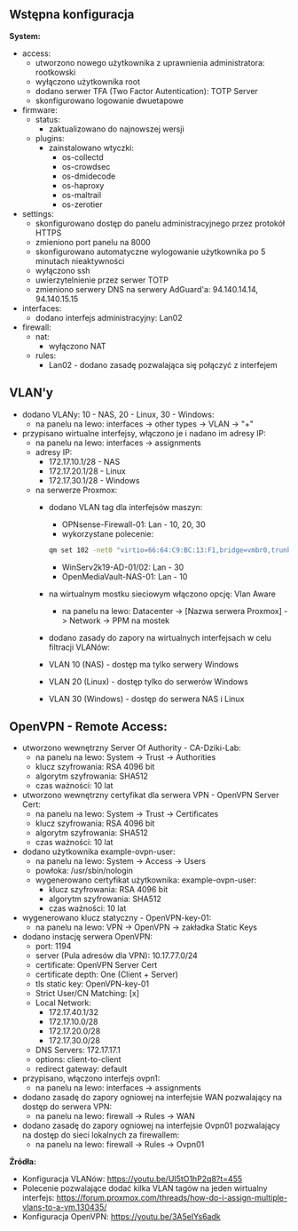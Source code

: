 ## Wstępna konfiguracja

**System:**
- access:
    - utworzono nowego użytkownika z uprawnienia administratora: rootkowski
    - wyłączono użytkownika root
    - dodano serwer TFA (Two Factor Autentication): TOTP Server
    - skonfigurowano logowanie dwuetapowe
- firmware:
    - status:
        - zaktualizowano do najnowszej wersji
    - plugins:
        - zainstalowano wtyczki:
           - os-collectd
           - os-crowdsec
           - os-dmidecode
           - os-haproxy
           - os-maltrail
           - os-zerotier
- settings:
    - skonfigurowano dostęp do panelu administracyjnego przez protokół HTTPS
    - zmieniono port panelu na 8000
    - skonfigurowano automatyczne wylogowanie użytkownika po 5 minutach nieaktywności
    - wyłączono ssh
    - uwierzytelnienie przez serwer TOTP
    - zmieniono serwery DNS na serwery AdGuard'a: 94.140.14.14, 94.140.15.15
- interfaces:
    - dodano interfejs administracyjny: Lan02 
- firewall:
    - nat:
        - wyłączono NAT
    - rules:
        - Lan02 - dodano zasadę pozwalająca się połączyć z interfejem

## VLAN'y
- dodano VLANy: 10 - NAS, 20 - Linux, 30 - Windows:
    - na panelu na lewo: interfaces -> other types -> VLAN -> "+"
- przypisano wirtualne interfejsy, włączono je i nadano im adresy IP:
    - na panelu na lewo: interfaces -> assignments
    - adresy IP:
        - 172.17.10.1/28 - NAS
        - 172.17.20.1/28 - Linux
        - 172.17.30.1/28 - Windows
    - na serwerze Proxmox:
        - dodano VLAN tag dla interfejsów maszyn:
            - OPNsense-Firewall-01: Lan - 10, 20, 30
            - wykorzystane polecenie:
            ```bash
            qm set 102 -net0 "virtio=66:64:C9:BC:13:F1,bridge=vmbr0,trunks=10;20;30"
            ```
            - WinServ2k19-AD-01/02: Lan - 30 
            - OpenMediaVault-NAS-01: Lan - 10 

        - na wirtualnym mostku sieciowym włączono opcję: Vlan Aware
            - na panelu na lewo: Datacenter -> \[Nazwa serwera Proxmox] -> Network -> PPM na mostek

        - dodano zasady do zapory na wirtualnych interfejsach w celu filtracji VLANów:
        - VLAN 10 (NAS) - dostęp ma tylko serwery Windows
        - VLAN 20 (Linux) - dostęp tylko do serwerów Windows
        - VLAN 30 (Windows) - dostęp do serwera NAS i Linux

## OpenVPN - Remote Access:
- utworzono wewnętrzny Server Of Authority - CA-Dziki-Lab:
    - na panelu na lewo: System -> Trust -> Authorities 
    - klucz szyfrowania: RSA 4096 bit
    - algorytm szyfrowania: SHA512
    - czas ważności: 10 lat
- utworzono wewnętrzny certyfikat dla serwera VPN - OpenVPN Server Cert:
    - na panelu na lewo: System -> Trust -> Certificates 
    - klucz szyfrowania: RSA 4096 bit
    - algorytm szyfrowania: SHA512
    - czas ważności: 10 lat
- dodano użytkownika example-ovpn-user:
    - na panelu na lewo: System -> Access -> Users 
    - powłoka: /usr/sbin/nologin
    - wygenerowano certyfikat użytkownika: example-ovpn-user:
        - klucz szyfrowania: RSA 4096 bit
        - algorytm szyfrowania: SHA512
        - czas ważności: 10 lat
- wygenerowano klucz statyczny - OpenVPN-key-01:
    - na panelu na lewo: VPN -> OpenVPN -> zakładka Static Keys
- dodano instację serwera OpenVPN:
    - port: 1194
    - server (Pula adresów dla VPN): 10.17.77.0/24
    - certificate: OpenVPN Server Cert 
    - certificate depth: One (Client + Server)
    - tls static key: OpenVPN-key-01
    - Strict User/CN Matching: \[x]
    - Local Network:
        - 172.17.40.1/32
        - 172.17.10.0/28
        - 172.17.20.0/28
        - 172.17.30.0/28
    - DNS Servers: 172.17.17.1
    - options: client-to-client
    - redirect gateway: default
- przypisano, włączono interfejs ovpn1:
    - na panelu na lewo: interfaces -> assignments
- dodano zasadę do zapory ogniowej na interfejsie WAN pozwalający na dostęp do serwera VPN:
    - na panelu na lewo: firewall -> Rules -> WAN
- dodano zasadę do zapory ogniowej na interfejsie Ovpn01 pozwalający na dostęp do sieci lokalnych za firewallem:
    - na panelu na lewo: firewall -> Rules -> Ovpn01

**Źródła:**
- Konfiguracja VLANów: https://youtu.be/UI5tO1hP2q8?t=455
- Polecenie pozwalające dodać kilka VLAN tagów na jeden wirtualny interfejs: https://forum.proxmox.com/threads/how-do-i-assign-multiple-vlans-to-a-vm.130435/
- Konfiguracja OpenVPN: https://youtu.be/3A5eIYs6adk
